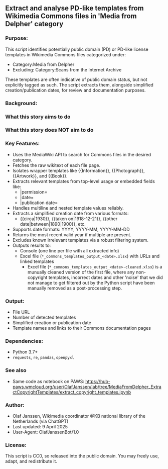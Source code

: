 ## Extract and analyse PD-like templates from Wikimedia Commons files in 'Media from Delpher' category

### Purpose:
This script identifies potentially public domain (PD) or PD-like license templates
in Wikimedia Commons files categorized under:

* Category:Media from Delpher
* Excluding: Category:Scans from the Internet Archive

These templates are often indicative of public domain status, but not explicitly
tagged as such. The script extracts them, alongside simplified creation/publication
dates, for review and documentation purposes.

### Background:

### What this story aims to do

### What this story does NOT aim to do

### Key Features:

- Uses the MediaWiki API to search for Commons files in the desired category.
- Fetches the raw wikitext of each file page.
- Isolates wrapper templates like {{Information}}, {{Photograph}}, {{Artwork}}, and {{Book}}.
- Extracts relevant templates from top-level usage or embedded fields like:
  - |permission=
  - |date=
  - |publication date=
- Handles multiline and nested template values reliably.
- Extracts a simplified creation date from various formats:
  - {{circa|1930}}, {{taken on|1918-12-21}}, {{other date|between|1890|1900}}, etc.
- Supports date formats: YYYY, YYYY-MM, YYYY-MM-DD
- Returns the most recent valid year if multiple are present.
- Excludes known irrelevant templates via a robust filtering system.
- Outputs results to:
  - Console (one line per file with all extracted info)
  - Excel file (`*_commons_templates_output_<date>.xlsx`) with URLs and linked templates
     - Excel file (`*_commons_templates_output_<date>-cleaned.xlsx`) is a munually
       cleaned version of the first file, where any non-copyright templates, incorrect dates and other 'noise' that we did not manage to get filtered out by the Python script have been manually removed as a post-processing step.

### Output:
- File URL
- Number of detected templates
- Simplified creation or publication date
- Template names and links to their Commons documentation pages

### Dependencies:
- Python 3.7+
- `requests`, `re`, `pandas`, `openpyxl`

### See also
* Same code as notebook on PAWS: https://hub-paws.wmcloud.org/user/OlafJanssen/lab/tree/MediaFromDelpher_ExtractCopyrightTemplates/extract_copyright_templates.ipynb

### Author:
- Olaf Janssen, Wikimedia coordinator @KB national library of the Netherlands (via ChatGPT)
- Last updated: 9 April 2025
- User-Agent: OlafJanssenBot/1.0

### License:
This script is CC0, so released into the public domain. You may freely use, adapt, and redistribute it.
